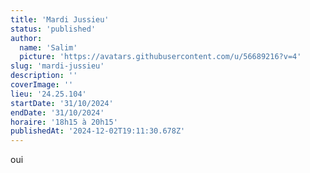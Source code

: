 ```yaml
---
title: 'Mardi Jussieu'
status: 'published'
author:
  name: 'Salim'
  picture: 'https://avatars.githubusercontent.com/u/56689216?v=4'
slug: 'mardi-jussieu'
description: ''
coverImage: ''
lieu: '24.25.104'
startDate: '31/10/2024'
endDate: '31/10/2024'
horaire: '18h15 à 20h15'
publishedAt: '2024-12-02T19:11:30.678Z'
---
```


oui